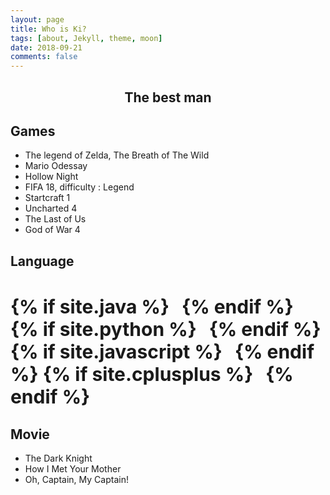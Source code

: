 ```yaml
---
layout: page
title: Who is Ki?
tags: [about, Jekyll, theme, moon]
date: 2018-09-21
comments: false
---
```

    
<center><h2>The best man</h2></center>

## Games
* The legend of Zelda, The Breath of The Wild
* Mario Odessay
* Hollow Night
* FIFA 18, difficulty : Legend
* Startcraft 1
* Uncharted 4
* The Last of Us
* God of War 4

## Language
<h3 class="title" style="font-size:30px;">
{% if site.java %}<i class="devicon-java-plain" style="margin-left:20px;"></i>{% endif %}
{% if site.python %}<i class="devicon-python-plain" style="margin-left:20px;"></i>{% endif %}
{% if site.javascript %}<i class="devicon-javascript-plain" style="margin-left:20px;"></i>{% endif %}
{% if site.cplusplus %}<i class="devicon-cplusplus-plain" style="margin-left:20px;"></i>{% endif %}
</h3>

## Movie
* The Dark Knight
* How I Met Your Mother
* Oh, Captain, My Captain! 

<script>
setTimeout(function() { 
		$(function(){
        var element = document.querySelector(".language-mermaid");

        var insertSvg = function(svgCode, bindFunctions){
            element.innerHTML = svgCode;
        };

        var graphDefinition = element.textContent;
        var graph = mermaid.mermaidAPI.render('graphDiv', graphDefinition, insertSvg);
    });
}, 1500)
</script>
